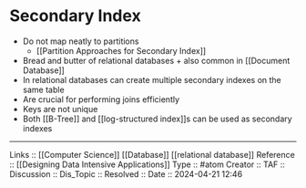 # Secondary Index

- Do not map neatly to partitions
	- [[Partition Approaches for Secondary Index]]
- Bread and butter of relational databases + also common in [[Document Database]]
- In relational databases can create multiple secondary indexes on the same table
- Are crucial for performing joins efficiently
- Keys are not unique
- Both [[B-Tree]] and [[log-structured index]]s can be used as secondary indexes
---
Links :: [[Computer Science]] [[Database]] [[relational database]]
Reference :: [[Designing Data Intensive Applications]]
Type :: #atom
Creator ::
TAF ::
Discussion ::
Dis_Topic :: 
Resolved ::
Date :: 2024-04-21 12:46
